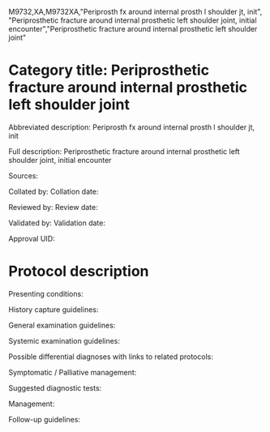 M9732,XA,M9732XA,"Periprosth fx around internal prosth l shoulder jt, init", "Periprosthetic fracture around internal prosthetic left shoulder joint, initial encounter","Periprosthetic fracture around internal prosthetic left shoulder joint"
# Category title: Periprosthetic fracture around internal prosthetic left shoulder joint

Abbreviated description: Periprosth fx around internal prosth l shoulder jt, init

Full description: Periprosthetic fracture around internal prosthetic left shoulder joint, initial encounter

Sources:

Collated by:
Collation date:

Reviewed by:
Review date:

Validated by:
Validation date:

Approval UID:

# Protocol description

Presenting conditions:

History capture guidelines:

General examination guidelines:

Systemic examination guidelines:

Possible differential diagnoses with links to related protocols:

Symptomatic / Palliative management:

Suggested diagnostic tests:

Management:

Follow-up guidelines:
